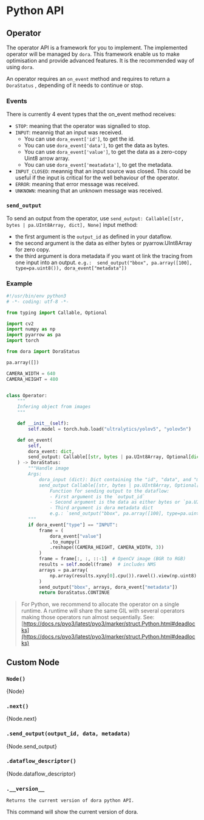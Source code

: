 # Python API

<!---
This file is auto-generated using:
npm run update-python-api                  
-->


## Operator

The operator API is a framework for you to implement. The implemented operator will be managed by `dora`. This framework enable us to make optimisation and provide advanced features. It is the recommended way of using `dora`.

An operator requires an `on_event` method and requires to return a `DoraStatus` , depending of it needs to continue or stop.

### Events

There is currently 4 event types that the on_event method receives:
- `STOP`: meaning that the operator was signalled to stop.
- `INPUT`: meannig that an input was received.
  - You can use `dora_event['id']`, to get the id. 
  - You can use `dora_event['data']`, to get the data as bytes. 
  - You can use `dora_event['value']`, to get the data as a zero-copy Uint8 arrow array. 
  - You can use `dora_event['meatadata']`, to get the metadata.
- `INPUT_CLOSED`: meannig that an input source was closed. This could be useful if the input is critical for the well behaviour of the operator.
- `ERROR`: meaning that error message was received.
- `UNKNOWN`: meaning that an unknown message was received.

### `send_output`

To send an output from the operator, use `send_output: Callable[[str, bytes | pa.UInt8Array, dict], None]` input method:
- the first argument is the `output_id` as defined in your dataflow.
- the second argument is the data as either bytes or pyarrow.UInt8Array for zero copy.
- the third argument is dora metadata if you want ot link the tracing from one input into an output.
`e.g.:  send_output("bbox", pa.array([100], type=pa.uint8()), dora_event["metadata"])`

### Example

```python
#!/usr/bin/env python3
# -*- coding: utf-8 -*-

from typing import Callable, Optional

import cv2
import numpy as np
import pyarrow as pa
import torch

from dora import DoraStatus

pa.array([])

CAMERA_WIDTH = 640
CAMERA_HEIGHT = 480


class Operator:
    """
    Infering object from images
    """

    def __init__(self):
        self.model = torch.hub.load("ultralytics/yolov5", "yolov5n")

    def on_event(
        self,
        dora_event: dict,
        send_output: Callable[[str, bytes | pa.UInt8Array, Optional[dict]], None],
    ) -> DoraStatus:
        """Handle image
        Args:
            dora_input (dict): Dict containing the "id", "data", and "metadata"
            send_output Callable[[str, bytes | pa.UInt8Array, Optional[dict]], None]: 
                Function for sending output to the dataflow:
                - First argument is the `output_id`
                - Second argument is the data as either bytes or `pa.UInt8Array` 
                - Third argument is dora metadata dict
                e.g.: `send_output("bbox", pa.array([100], type=pa.uint8()), dora_event["metadata"])`
        """
        if dora_event["type"] == "INPUT":
            frame = (
                dora_event["value"]
                .to_numpy()
                .reshape((CAMERA_HEIGHT, CAMERA_WIDTH, 3))
            )
            frame = frame[:, :, ::-1]  # OpenCV image (BGR to RGB)
            results = self.model(frame)  # includes NMS
            arrays = pa.array(
                np.array(results.xyxy[0].cpu()).ravel().view(np.uint8)
            )
            send_output("bbox", arrays, dora_event["metadata"])
            return DoraStatus.CONTINUE
```

> For Python, we recommend to allocate the operator on a single runtime. A runtime will share the same GIL with several operators making those operators run almost sequentially. See: [https://docs.rs/pyo3/latest/pyo3/marker/struct.Python.html#deadlocks](https://docs.rs/pyo3/latest/pyo3/marker/struct.Python.html#deadlocks)


## Custom Node

### `Node()`

{Node}

### `.next()`

{Node.next}

### `.send_output(output_id, data, metadata)`

{Node.send_output}

### `.dataflow_descriptor()`

{Node.dataflow_descriptor}

### `.__version__`

```
Returns the current version of dora python API.
```

This command will show the current version of dora.
